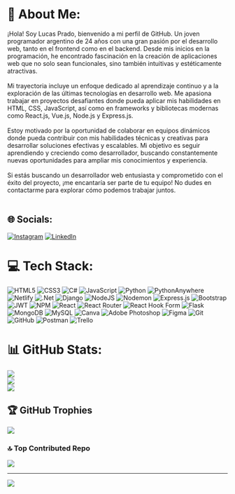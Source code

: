 # 💫 About Me:
¡Hola! Soy Lucas Prado, bienvenido a mi perfil de GitHub. Un joven programador argentino de 24 años con una gran pasión por el desarrollo web, tanto en el frontend como en el backend. Desde mis inicios en la programación, he encontrado fascinación en la creación de aplicaciones web que no solo sean funcionales, sino también intuitivas y estéticamente atractivas.<br><br>Mi trayectoria incluye un enfoque dedicado al aprendizaje continuo y a la exploración de las últimas tecnologías en desarrollo web. Me apasiona trabajar en proyectos desafiantes donde pueda aplicar mis habilidades en HTML, CSS, JavaScript, así como en frameworks y bibliotecas modernas como React.js, Vue.js, Node.js y Express.js.<br><br>Estoy motivado por la oportunidad de colaborar en equipos dinámicos donde pueda contribuir con mis habilidades técnicas y creativas para desarrollar soluciones efectivas y escalables. Mi objetivo es seguir aprendiendo y creciendo como desarrollador, buscando constantemente nuevas oportunidades para ampliar mis conocimientos y experiencia.<br><br>Si estás buscando un desarrollador web entusiasta y comprometido con el éxito del proyecto, ¡me encantaría ser parte de tu equipo! No dudes en contactarme para explorar cómo podemos trabajar juntos.<br><br>


## 🌐 Socials:
[![Instagram](https://img.shields.io/badge/Instagram-%23E4405F.svg?logo=Instagram&logoColor=white)](https://instagram.com/lnp14.dev) [![LinkedIn](https://img.shields.io/badge/LinkedIn-%230077B5.svg?logo=linkedin&logoColor=white)](https://linkedin.com/in/lucas-nahuel-prado) 

# 💻 Tech Stack:
![HTML5](https://img.shields.io/badge/html5-%23E34F26.svg?style=for-the-badge&logo=html5&logoColor=white) ![CSS3](https://img.shields.io/badge/css3-%231572B6.svg?style=for-the-badge&logo=css3&logoColor=white) ![C#](https://img.shields.io/badge/c%23-%23239120.svg?style=for-the-badge&logo=csharp&logoColor=white) ![JavaScript](https://img.shields.io/badge/javascript-%23323330.svg?style=for-the-badge&logo=javascript&logoColor=%23F7DF1E) ![Python](https://img.shields.io/badge/python-3670A0?style=for-the-badge&logo=python&logoColor=ffdd54) ![PythonAnywhere](https://img.shields.io/badge/pythonanywhere-%232F9FD7.svg?style=for-the-badge&logo=pythonanywhere&logoColor=151515) ![Netlify](https://img.shields.io/badge/netlify-%23000000.svg?style=for-the-badge&logo=netlify&logoColor=#00C7B7) ![.Net](https://img.shields.io/badge/.NET-5C2D91?style=for-the-badge&logo=.net&logoColor=white) ![Django](https://img.shields.io/badge/django-%23092E20.svg?style=for-the-badge&logo=django&logoColor=white) ![NodeJS](https://img.shields.io/badge/node.js-6DA55F?style=for-the-badge&logo=node.js&logoColor=white) ![Nodemon](https://img.shields.io/badge/NODEMON-%23323330.svg?style=for-the-badge&logo=nodemon&logoColor=%BBDEAD) ![Express.js](https://img.shields.io/badge/express.js-%23404d59.svg?style=for-the-badge&logo=express&logoColor=%2361DAFB) ![Bootstrap](https://img.shields.io/badge/bootstrap-%238511FA.svg?style=for-the-badge&logo=bootstrap&logoColor=white) ![JWT](https://img.shields.io/badge/JWT-black?style=for-the-badge&logo=JSON%20web%20tokens) ![NPM](https://img.shields.io/badge/NPM-%23CB3837.svg?style=for-the-badge&logo=npm&logoColor=white) ![React](https://img.shields.io/badge/react-%2320232a.svg?style=for-the-badge&logo=react&logoColor=%2361DAFB) ![React Router](https://img.shields.io/badge/React_Router-CA4245?style=for-the-badge&logo=react-router&logoColor=white) ![React Hook Form](https://img.shields.io/badge/React%20Hook%20Form-%23EC5990.svg?style=for-the-badge&logo=reacthookform&logoColor=white) ![Flask](https://img.shields.io/badge/flask-%23000.svg?style=for-the-badge&logo=flask&logoColor=white) ![MongoDB](https://img.shields.io/badge/MongoDB-%234ea94b.svg?style=for-the-badge&logo=mongodb&logoColor=white) ![MySQL](https://img.shields.io/badge/mysql-4479A1.svg?style=for-the-badge&logo=mysql&logoColor=white) ![Canva](https://img.shields.io/badge/Canva-%2300C4CC.svg?style=for-the-badge&logo=Canva&logoColor=white) ![Adobe Photoshop](https://img.shields.io/badge/adobe%20photoshop-%2331A8FF.svg?style=for-the-badge&logo=adobe%20photoshop&logoColor=white) ![Figma](https://img.shields.io/badge/figma-%23F24E1E.svg?style=for-the-badge&logo=figma&logoColor=white) ![Git](https://img.shields.io/badge/git-%23F05033.svg?style=for-the-badge&logo=git&logoColor=white) ![GitHub](https://img.shields.io/badge/github-%23121011.svg?style=for-the-badge&logo=github&logoColor=white) ![Postman](https://img.shields.io/badge/Postman-FF6C37?style=for-the-badge&logo=postman&logoColor=white) ![Trello](https://img.shields.io/badge/Trello-%23026AA7.svg?style=for-the-badge&logo=Trello&logoColor=white)
# 📊 GitHub Stats:
![](https://github-readme-stats.vercel.app/api?username=PradoLucas14&theme=neon&hide_border=false&include_all_commits=false&count_private=false)<br/>
![](https://github-readme-streak-stats.herokuapp.com/?user=PradoLucas14&theme=neon&hide_border=false)<br/>
![](https://github-readme-stats.vercel.app/api/top-langs/?username=PradoLucas14&theme=neon&hide_border=false&include_all_commits=false&count_private=false&layout=compact)

## 🏆 GitHub Trophies
![](https://github-profile-trophy.vercel.app/?username=PradoLucas14&theme=neon&no-frame=true&no-bg=true&margin-w=4)

### 🔝 Top Contributed Repo
![](https://github-contributor-stats.vercel.app/api?username=PradoLucas14&limit=5&theme=dark&combine_all_yearly_contributions=true)

---
[![](https://visitcount.itsvg.in/api?id=PradoLucas14&icon=4&color=1)](https://visitcount.itsvg.in)

<!-- Proudly created with GPRM ( https://gprm.itsvg.in ) -->
